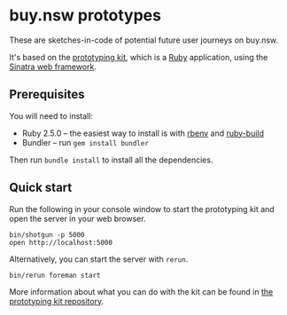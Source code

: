 # buy.nsw prototypes

These are sketches-in-code of potential future user journeys on buy.nsw.

It's based on the [prototyping kit](https://github.com/digitalnsw/prototyping-kit), which is a [Ruby](https://www.ruby-lang.org/) application, using the [Sinatra web framework](https://http://sinatrarb.com).

## Prerequisites

You will need to install:

- Ruby 2.5.0 – the easiest way to install is with [rbenv](https://github.com/rbenv/rbenv) and [ruby-build](https://github.com/rbenv/ruby-build)
- Bundler – run `gem install bundler`

Then run `bundle install` to install all the dependencies.

## Quick start

Run the following in your console window to start the prototyping kit and open the server in your web browser.

```
bin/shotgun -p 5000
open http://localhost:5000
```

Alternatively, you can start the server with `rerun`.

```
bin/rerun foreman start
```

More information about what you can do with the kit can be found in [the prototyping kit repository](https://github.com/digitalnsw/prototyping-kit).
